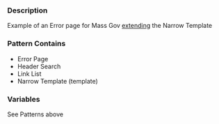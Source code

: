 ### Description
Example of an Error page for Mass Gov [extending](https://twig.symfony.com/doc/2.x/tags/extends.html) the Narrow Template

### Pattern Contains
* Error Page
* Header Search
* Link List
* Narrow Template (template)

### Variables
See Patterns above
